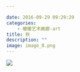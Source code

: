```yaml
---

date: 2016-09-29 09:29:29
categories:
    - 暖暖艺术画廊-art
title: 秋
description: ""
image: image_0.png
---
```


![](image_0.png)